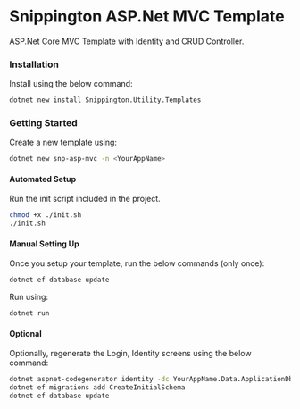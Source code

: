 # Snippington ASP.Net MVC Template
ASP.Net Core MVC Template with Identity and CRUD Controller.

### Installation

Install using the below command:
```bash
dotnet new install Snippington.Utility.Templates
```

### Getting Started

Create a new template using:

```bash
dotnet new snp-asp-mvc -n <YourAppName>
```

#### Automated Setup

Run the init script included in the project.

```bash
chmod +x ./init.sh
./init.sh
```

#### Manual Setting Up

Once you setup your template, run the below commands (only once):

```bash
dotnet ef database update
```

Run using:
```bash
dotnet run
```


#### Optional

Optionally, regenerate the Login, Identity screens using the below command:

```bash
dotnet aspnet-codegenerator identity -dc YourAppName.Data.ApplicationDbContext --files "Account.Register;Account.Login;Account.Logout;Account.RegisterConfirmation;Account.Manage.PersonalData" --force
dotnet ef migrations add CreateInitialSchema
dotnet ef database update
```



